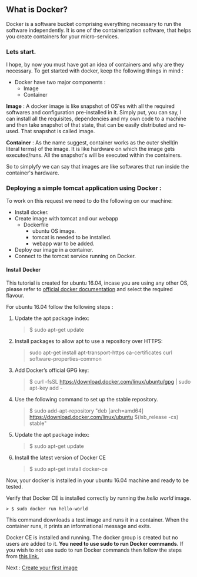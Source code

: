 ## What is Docker?
Docker is a software bucket comprising everything necessary to run the software independently. It is one of the containerization software, that helps you create containers for your micro-services.

### Lets start.
I hope, by now you must have got an idea of containers and why are they necessary.
To get started with docker, keep the following things in mind :

- Docker have two major components :
  - Image 
  - Container

**Image** : A docker image is like snapshot of OS'es with all the required softwares and configuration pre-installed in it. Simply put, you can say, I can install all the requisites, dependencies and my own code to a machine and then take snapshot of that state, that can be easily distributed and re-used. That snapshot is called image.

**Container** : As the name suggest, container works as the outer shell(in literal terms) of the image. It is like hardware on which the image gets executed/runs. All the snapshot's will be executed within the containers.

So to simplyfy we can say that images are like softwares that run inside the container's hardware.

### Deploying a simple tomcat application using Docker :

To work on this request we need to do the following on our machine:

- Install docker.
- Create image with tomcat and our webapp
  - Dockerfile
    - ubuntu OS image.
    - tomcat is needed to be installed.
    - webapp war to be added.
- Deploy our image in a container.
- Connect to the tomcat service running on Docker.


#### Install Docker

This tutorial is created for ubuntu 16.04, incase you are using any other OS, please refer to [official docker documentation](https://docs.docker.com/install) and select the required flavour.

For ubuntu 16.04 follow the following steps :

1. Update the apt package index:
    
    > $ sudo apt-get update

2. Install packages to allow apt to use a repository over HTTPS:
    
    > sudo apt-get install apt-transport-https ca-certificates curl software-properties-common

3. Add Docker’s official GPG key:
    
    > $ curl -fsSL https://download.docker.com/linux/ubuntu/gpg | sudo apt-key add -
    
4. Use the following command to set up the stable repository. 
    
    > $ sudo add-apt-repository "deb [arch=amd64] https://download.docker.com/linux/ubuntu $(lsb_release -cs) stable"

5. Update the apt package index:
    
    > $ sudo apt-get update

6. Install the latest version of Docker CE
    
    > $ sudo apt-get install docker-ce
    
Now, your docker is installed in your ubuntu 16.04 machine and ready to be tested.

Verify that Docker CE is installed correctly by running the *hello world* image.
    
    > $ sudo docker run hello-world
    
This command downloads a test image and runs it in a container. When the container runs, it prints an informational message and exits.

Docker CE is installed and running. The docker group is created but no users are added to it. **You need to use sudo to run Docker commands.** If you wish to not use sudo to run Docker commands then follow the steps from [this link.](https://docs.docker.com/install/linux/linux-postinstall/)

Next : [Create your first image](https://github.com/vipul-gupta13/docker/blob/master/docs/Create_your_first_image.md)
